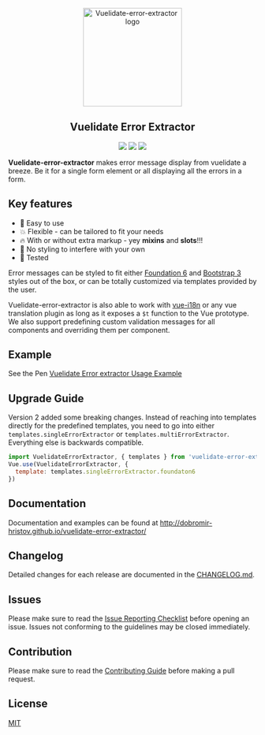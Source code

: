 <p align="center">
  <a align="center" href="https://www.npmjs.com/package/vuelidate-error-extractor" target="_blank">
    <img alt="Vuelidate-error-extractor logo" width=200 src="https://raw.githubusercontent.com/dobromir-hristov/vuelidate-error-extractor/master/docs/logo.jpg">
  </a>
</p>


<h2 align="center">Vuelidate Error Extractor</h1>

<p align="center">
<a href="https://www.npmjs.com/package/vuelidate-error-extractor"> <img src="https://img.shields.io/npm/v/vuelidate-error-extractor.svg"/></a>
<a href="https://vuejs.org/"> <img src="https://img.shields.io/badge/vue-2.x-brightgreen.svg"/></a>
<a href="https://conventionalcommits.org"><img src="https://img.shields.io/badge/Conventional%20Commits-1.0.0-yellow.svg"/></a>
</p>

**Vuelidate-error-extractor** makes error message display from vuelidate a breeze. Be it for a single form element or all displaying all the errors in a form.

## Key features
* :rocket: Easy to use
* :boom: Flexible - can be tailored to fit your needs
* :fire: With or without extra markup - yey **mixins** and **slots**!!!
* :punch: No styling to interfere with your own
* :muscle: Tested

Error messages can be styled to fit either [Foundation 6](http://foundation.zurb.com/sites/docs/forms.html) and [Bootstrap 3](https://getbootstrap.com/docs/3.3/css/#forms) styles out of the box, or can be totally customized via templates provided by the user.

Vuelidate-error-extractor is also able to work with [vue-i18n](https://github.com/kazupon/vue-i18n) or any vue translation plugin as long as it exposes a `$t` function to the Vue prototype. We also support predefining custom validation messages for all components and overriding them per component.

## Example

See the Pen <a href="https://codepen.io/dobromir/pen/zdzqYX/">Vuelidate Error extractor Usage Example</a>

## Upgrade Guide
Version 2 added some breaking changes. Instead of reaching into templates directly for the predefined templates, 
you need to go into either `templates.singleErrorExtractor` or `templates.multiErrorExtractor`. Everything else is backwards compatible.

```js
import VuelidateErrorExtractor, { templates } from 'vuelidate-error-extractor'
Vue.use(VuelidateErrorExtractor, {
  template: templates.singleErrorExtractor.foundaton6
})
```

## Documentation
Documentation and examples can be found at http://dobromir-hristov.github.io/vuelidate-error-extractor/


## Changelog
Detailed changes for each release are documented in the [CHANGELOG.md](https://github.com/dobromir-hristov/vuelidate-error-extractor/blob/development/CHANGELOG.md).


## Issues
Please make sure to read the [Issue Reporting Checklist](https://github.com/dobromir-hristov/vuelidate-error-extractor/blob/development/CONTRIBUTING.md#issue-reporting-guidelines) before opening an issue. Issues not conforming to the guidelines may be closed immediately.


## Contribution
Please make sure to read the [Contributing Guide](https://github.com/dobromir-hristov/vuelidate-error-extractor/blob/development/CONTRIBUTING.md) before making a pull request.

## License

[MIT](http://opensource.org/licenses/MIT)
